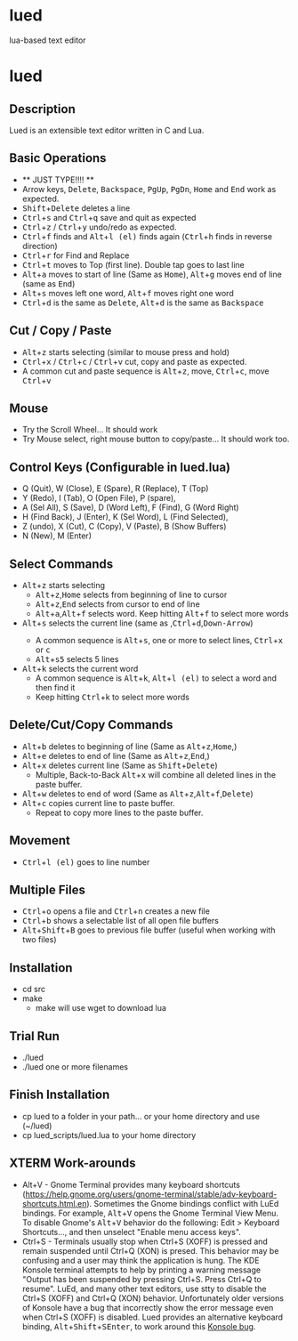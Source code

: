 # lued
lua-based text editor

lued
====

Description
-----------
Lued is an extensible text editor written in C and Lua.


Basic Operations
----------------
* ** JUST TYPE!!!! **
* Arrow keys, <kbd>Delete</kbd>, <kbd>Backspace</kbd>, <kbd>PgUp</kbd>, <kbd>PgDn</kbd>, <kbd>Home</kbd> and <kbd>End</kbd> work as expected.
* <kbd>Shift</kbd>+<kbd>Delete</kbd> deletes a line
* <kbd>Ctrl</kbd>+<kbd>s</kbd> and <kbd>Ctrl</kbd>+<kbd>q</kbd> save and quit as expected
* <kbd>Ctrl</kbd>+<kbd>z</kbd> / <kbd>Ctrl</kbd>+<kbd>y</kbd> undo/redo as expected.
* <kbd>Ctrl</kbd>+<kbd>f</kbd> finds and <kbd>Alt</kbd>+<kbd>l (el)</kbd> finds again (<kbd>Ctrl</kbd>+<kbd>h</kbd> finds in reverse direction)
* <kbd>Ctrl</kbd>+<kbd>r</kbd> for Find and Replace
* <kbd>Ctrl</kbd>+<kbd>t</kbd> moves to Top (first line). Double tap goes to last line
* <kbd>Alt</kbd>+<kbd>a</kbd> moves to start of line (Same as <kbd>Home</kbd>), <kbd>Alt</kbd>+<kbd>g</kbd> moves end of line (same as <kbd>End</kbd>)
* <kbd>Alt</kbd>+<kbd>s</kbd> moves left one word, <kbd>Alt</kbd>+<kbd>f</kbd> moves right one word
* <kbd>Ctrl</kbd>+<kbd>d</kbd> is the same as <kbd>Delete</kbd>, <kbd>Alt</kbd>+<kbd>d</kbd> is the same as <kbd>Backspace</kbd>

Cut / Copy / Paste
------------------
* <kbd>Alt</kbd>+<kbd>z</kbd> starts selecting (similar to mouse press and hold)
* <kbd>Ctrl</kbd>+<kbd>x</kbd> / <kbd>Ctrl</kbd>+<kbd>c</kbd> / <kbd>Ctrl</kbd>+<kbd>v</kbd> cut, copy and paste as expected.
* A common cut and paste sequence is <kbd>Alt</kbd>+<kbd>z</kbd>, move, <kbd>Ctrl</kbd>+<kbd>c</kbd>, move <kbd>Ctrl</kbd>+<kbd>v</kbd>

Mouse
-----
* Try the Scroll Wheel... It should work
* Try Mouse select, right mouse button to copy/paste... It should work too.

Control Keys (Configurable in lued.lua)
---------------------------------------
* Q (Quit),      W (Close),  E (Spare),       R (Replace),      T (Top)
* Y (Redo),      I (Tab),    O (Open File),   P (spare),
* A (Sel All),   S (Save),   D (Word Left),   F (Find),         G (Word Right)
* H (Find Back), J (Enter),  K (Sel Word),    L (Find Selected),
* Z (undo),      X (Cut),    C (Copy),        V (Paste),        B (Show Buffers)
* N (New),       M (Enter)

Select Commands
---------------
* <kbd>Alt</kbd>+<kbd>z</kbd> starts selecting
  *  <kbd>Alt</kbd>+<kbd>z</kbd>,<kbd>Home</kbd> selects from beginning of line to cursor
  *  <kbd>Alt</kbd>+<kbd>z</kbd>,<kbd>End</kbd> selects from cursor to end of line
  *  <kbd>Alt</kbd>+<kbd>a</kbd>,<kbd>Alt</kbd>+<kbd>f</kbd> selects word. Keep hitting <kbd>Alt</kbd>+<kbd>f</kbd> to select more words
* <kbd>Alt</kbd>+<kbd>s</kbd><Enter> selects the current line (same as <Home>,<kbd>Ctrl</kbd>+<kbd>d</kbd>,<kbd>Down-Arrow</kbd>)
  *  A common sequence is <kbd>Alt</kbd>+<kbd>s</kbd>, one or more <Enter> to select lines, <kbd>Ctrl</kbd>+<kbd>x</kbd> or <kbd>c</kbd>
  *  <kbd>Alt</kbd>+<kbd>s5</kbd> selects 5 lines
* <kbd>Alt</kbd>+<kbd>k</kbd> selects the current word
  *  A common sequence is <kbd>Alt</kbd>+<kbd>k</kbd>, <kbd>Alt</kbd>+<kbd>l (el)</kbd> to select a word and then find it
  *  Keep hitting <kbd>Ctrl</kbd>+k to select more words

Delete/Cut/Copy Commands
------------------------
* <kbd>Alt</kbd>+<kbd>b</kbd> deletes to beginning of line (Same as <kbd>Alt</kbd>+<kbd>z</kbd>,<kbd>Home</kbd>,<Delete>)
* <kbd>Alt</kbd>+<kbd>e</kbd> deletes to end of line (Same as <kbd>Alt</kbd>+<kbd>z</kbd>,<kbd>End</kbd>,<Delete>)
* <kbd>Alt</kbd>+<kbd>x</kbd> deletes current line  (Same as <kbd>Shift</kbd>+<kbd>Delete</kbd>)
  * Multiple, Back-to-Back <kbd>Alt</kbd>+<kbd>x</kbd> will combine all deleted lines in the paste buffer.
* <kbd>Alt</kbd>+<kbd>w</kbd> deletes to end of word    (Same as <kbd>Alt</kbd>+<kbd>z</kbd>,<kbd>Alt</kbd>+<kbd>f</kbd>,<kbd>Delete</kbd>)
* <kbd>Alt</kbd>+<kbd>c</kbd> copies current line to paste buffer.
  * Repeat to copy more lines to the paste buffer.

Movement
--------
* <kbd>Ctrl</kbd>+<kbd>l (el)</kbd> goes to line number

Multiple Files
--------------
* <kbd>Ctrl</kbd>+<kbd>o</kbd> opens a file and <kbd>Ctrl</kbd>+<kbd>n</kbd> creates a new file
* <kbd>Ctrl</kbd>+<kbd>b</kbd> shows a selectable list of all open file buffers
* <kbd>Alt</kbd>+<kbd>Shift</kbd>+<kbd>B</kbd> goes to previous file buffer (useful when working with two files)

Installation
------------
* cd src
* make
  * make will use wget to download lua

Trial Run
---------
* ./lued
* ./lued one or more filenames

Finish Installation
-------------------
* cp lued to a folder in your path... or your home directory and use (~/lued)
* cp lued_scripts/lued.lua to your home directory

XTERM Work-arounds
------------------
* Alt+V - Gnome Terminal provides many keyboard shortcuts (https://help.gnome.org/users/gnome-terminal/stable/adv-keyboard-shortcuts.html.en). Sometimes the Gnome bindings conflict with LuEd bindings.  For example, <kbd>Alt</kbd>+<kbd>V</kbd> opens the Gnome Terminal View Menu.  To disable Gnome's <kbd>Alt</kbd>+<kbd>V</kbd> behavior do the following: Edit > Keyboard Shortcuts..., and then unselect "Enable menu access keys".
* Ctrl+S - Terminals usually stop when Ctrl+S (XOFF) is pressed and remain suspended until Ctrl+Q (XON) is presed.  This behavior may be confusing and a user may think the application is hung. The KDE Konsole terminal attempts to help by printing a warning message "Output has been suspended by pressing Ctrl+S. Press Ctrl+Q to resume". LuEd, and many other text editors, use stty to disable the Ctrl+S (XOFF) and Ctrl+Q (XON) behavior.  Unfortunately older versions of Konsole have a bug that incorrectly show the error message even when Ctrl+S (XOFF) is disabled.  Lued provides an alternative keyboard binding, <kbd>Alt</kbd>+<kbd>Shift</kbd>+<kbd>S</kbd><kbd>Enter</kbd>, to work around this <a href="https://bugs.kde.org/show_bug.cgi?id=151966">Konsole bug</a>.
